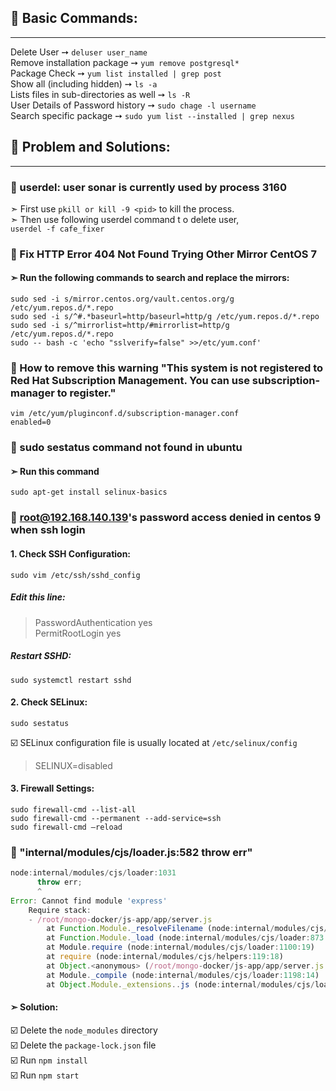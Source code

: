 ## 📢 Basic Commands:
---
Delete User ➙  `deluser user_name`  
Remove installation package ➙ `yum remove postgresql*`  
Package Check ➙ `yum list installed | grep post`  
Show all (including hidden) ➙ `ls -a`  
Lists files in sub-directories as well ➙ `ls -R`  
User Details of Password history ➙ `sudo chage -l username`  
Search specific package ➙ `sudo yum list --installed | grep nexus`  

## 📢 Problem and Solutions:
---
### 🎯 userdel: user sonar is currently used by process 3160

➣	First use `pkill or kill -9 <pid>` to kill the process.  
➣	Then use following userdel command t o delete user,  
`userdel -f cafe_fixer`

### 🎯 Fix HTTP Error 404 Not Found Trying Other Mirror CentOS 7

#### ➣	Run the following commands to search and replace the mirrors:

```
sudo sed -i s/mirror.centos.org/vault.centos.org/g /etc/yum.repos.d/*.repo
sudo sed -i s/^#.*baseurl=http/baseurl=http/g /etc/yum.repos.d/*.repo
sudo sed -i s/^mirrorlist=http/#mirrorlist=http/g /etc/yum.repos.d/*.repo
sudo -- bash -c 'echo "sslverify=false" >>/etc/yum.conf'
```     

### 🎯 How to remove this warning "This system is not registered to Red Hat Subscription Management. You can use subscription-manager to register."

```
vim /etc/yum/pluginconf.d/subscription-manager.conf  
enabled=0
```   

### 🎯 sudo sestatus command not found in ubuntu

#### ➣ Run this command 
``` 
sudo apt-get install selinux-basics
```   

### 🎯 root@192.168.140.139's password access denied in centos 9 when ssh login

#### 1.	Check SSH Configuration:
```	
sudo vim /etc/ssh/sshd_config
```   
##### Edit this line: 
> PasswordAuthentication yes   
> PermitRootLogin yes
##### Restart SSHD:   
```
sudo systemctl restart sshd
```   

#### 2.	Check SELinux:
```
sudo sestatus
```
☑️	SELinux configuration file is usually located at `/etc/selinux/config`   
> SELINUX=disabled   
#### 3.	Firewall Settings:   
```
sudo firewall-cmd --list-all
sudo firewall-cmd --permanent --add-service=ssh
sudo firewall-cmd –reload
```

### 🎯 "internal/modules/cjs/loader.js:582 throw err"   
```javascript
node:internal/modules/cjs/loader:1031
 	  throw err;
 	  ^
Error: Cannot find module 'express'
 	Require stack:
 	- /root/mongo-docker/js-app/app/server.js
 	    at Function.Module._resolveFilename (node:internal/modules/cjs/loader:1028:15)
 	    at Function.Module._load (node:internal/modules/cjs/loader:873:27)
 	    at Module.require (node:internal/modules/cjs/loader:1100:19)
 	    at require (node:internal/modules/cjs/helpers:119:18)
 	    at Object.<anonymous> (/root/mongo-docker/js-app/app/server.js:1:15)
 	    at Module._compile (node:internal/modules/cjs/loader:1198:14)
 	    at Object.Module._extensions..js (node:internal/modules/cjs/loader:1252:10)
```
#### ➣	Solution: 
☑️	Delete the `node_modules` directory   
☑️	Delete the `package-lock.json` file   
☑️	Run `npm install`   
☑️	Run `npm start`  
